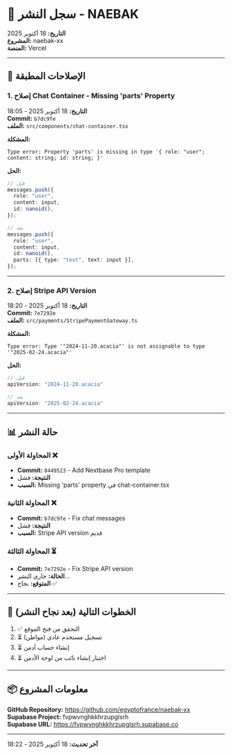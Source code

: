 # 📝 سجل النشر - NAEBAK

**التاريخ:** 18 أكتوبر 2025  
**المشروع:** naebak-xx  
**المنصة:** Vercel

---

## 🔧 الإصلاحات المطبقة

### 1. إصلاح Chat Container - Missing 'parts' Property
**التاريخ:** 18 أكتوبر 2025 - 18:05  
**Commit:** `b7dc9fe`  
**الملف:** `src/components/chat-container.tsx`

**المشكلة:**
```
Type error: Property 'parts' is missing in type '{ role: "user"; content: string; id: string; }'
```

**الحل:**
```typescript
// قبل
messages.push({
  role: "user",
  content: input,
  id: nanoid(),
});

// بعد
messages.push({
  role: "user",
  content: input,
  id: nanoid(),
  parts: [{ type: "text", text: input }],
});
```

---

### 2. إصلاح Stripe API Version
**التاريخ:** 18 أكتوبر 2025 - 18:20  
**Commit:** `7e7292e`  
**الملف:** `src/payments/StripePaymentGateway.ts`

**المشكلة:**
```
Type error: Type '"2024-11-20.acacia"' is not assignable to type '"2025-02-24.acacia"'
```

**الحل:**
```typescript
// قبل
apiVersion: "2024-11-20.acacia"

// بعد
apiVersion: "2025-02-24.acacia"
```

---

## 📊 حالة النشر

### المحاولة الأولى ❌
- **Commit:** `8449523` - Add Nextbase Pro template
- **النتيجة:** فشل
- **السبب:** Missing 'parts' property في chat-container.tsx

### المحاولة الثانية ❌
- **Commit:** `b7dc9fe` - Fix chat messages
- **النتيجة:** فشل
- **السبب:** Stripe API version قديم

### المحاولة الثالثة ⏳
- **Commit:** `7e7292e` - Fix Stripe API version
- **الحالة:** جاري النشر...
- **المتوقع:** نجاح ✅

---

## 🎯 الخطوات التالية (بعد نجاح النشر)

1. ✅ التحقق من فتح الموقع
2. ⏳ تسجيل مستخدم عادي (مواطن)
3. ⏳ إنشاء حساب أدمن
4. ⏳ اختبار إنشاء نائب من لوحة الأدمن

---

## 📦 معلومات المشروع

**GitHub Repository:** https://github.com/egyptofrance/naebak-xx  
**Supabase Project:** fvpwvnghkkhrzupglsrh  
**Supabase URL:** https://fvpwvnghkkhrzupglsrh.supabase.co

---

**آخر تحديث:** 18 أكتوبر 2025 - 18:22

